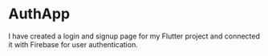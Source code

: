 # AuthApp
I have created a login and signup page for my Flutter project and connected it with Firebase for user authentication.
